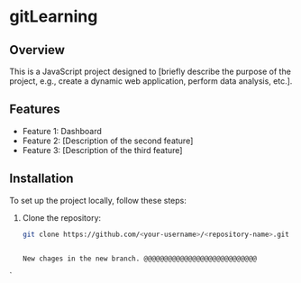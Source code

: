 # gitLearning

## Overview
This is a JavaScript project designed to [briefly describe the purpose of the project, e.g., create a dynamic web application, perform data analysis, etc.].

## Features
- Feature 1: Dashboard
- Feature 2: [Description of the second feature]
- Feature 3: [Description of the third feature]

## Installation
To set up the project locally, follow these steps:

1. Clone the repository:
   ```bash
   git clone https://github.com/<your-username>/<repository-name>.git


   New chages in the new branch. @@@@@@@@@@@@@@@@@@@@@@@@@@@@


`